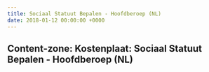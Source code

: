 ```yaml
---
title: Sociaal Statuut Bepalen - Hoofdberoep (NL)
date: 2018-01-12 00:00:00 +0000
---
```

<div class="box contentzone" style="margin-top:25px;">
    <div class="box-header">
        <h2>Content-zone: Kostenplaat: Sociaal Statuut Bepalen - Hoofdberoep (NL)</h2>
    </div>
    <div class="box-body">
    </div>
</div>